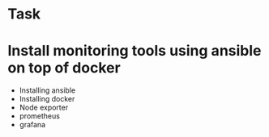 # Task


 # Install monitoring tools using ansible on top of docker

- Installing ansible
- Installing docker
- Node exporter
- prometheus
- grafana
